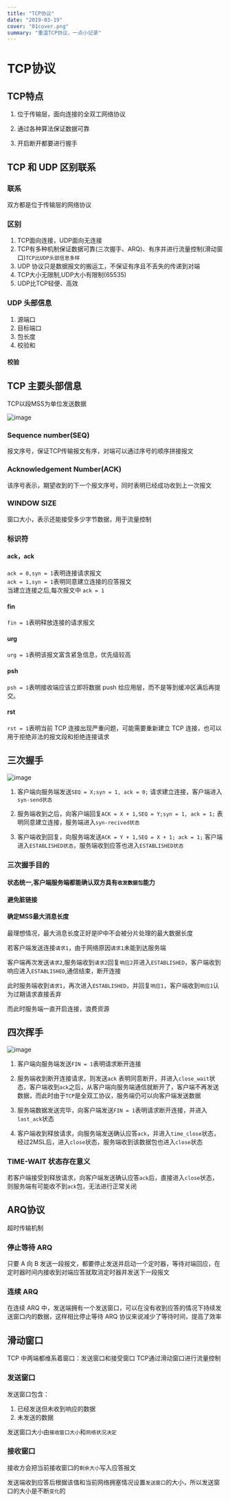 ```yaml
---
title: "TCP协议"
date: "2019-03-19"
cover: "01cover.png"
summary: "重温TCP协议，一点小记录"
---
```


# TCP协议

## TCP特点

1. 位于传输层，面向连接的全双工网络协议

2. 通过各种算法保证数据可靠

3. 开启断开都要进行握手

## TCP 和 UDP  区别联系

### 联系

双方都是位于传输层的网络协议

### 区别

1. TCP面向连接，UDP面向无连接
2. TCP有多种机制保证数据可靠(三次握手、ARQ)、有序并进行流量控制(滑动窗口)`TCP比UDP头部信息多样`
3. UDP 协议只是数据报文的搬运工，不保证有序且不丢失的传递到对端
4. TCP大小无限制,UDP大小有限制(65535)
5. UDP比TCP轻便、高效

### UDP 头部信息

1. 源端口
2. 目标端口
3. 包长度
4. 校验和

#### 校验

## TCP 主要头部信息

TCP以段MSS为单位发送数据

![image](./TCP头部.png)

### Sequence number(SEQ)

报文序号，保证TCP传输报文有序，对端可以通过序号的顺序拼接报文

### Acknowledgement Number(ACK)

该序号表示，期望收到的下一个报文序号，同时表明已经成功收到上一次报文

### WINDOW SIZE

窗口大小，表示还能接受多少字节数据，用于流量控制

### 标识符

#### ack，ack  

`ack = 0,syn = 1`表明连接请求报文  
`ack = 1,syn = 1`表明同意建立连接的应答报文  
当建立连接之后,每次报文中 `ack = 1`

#### fin

`fin = 1`表明释放连接的请求报文

#### urg

`urg = 1`表明该报文富含紧急信息，优先级较高

#### psh  

`psh = 1`表明接收端应该立即将数据 push 给应用层，而不是等到缓冲区满后再提交。

#### rst

`rst = 1`表明当前 TCP 连接出现严重问题，可能需要重新建立 TCP 连接，也可以用于拒绝非法的报文段和拒绝连接请求  

## 三次握手

![image](./TCP三次握手.png)

1. 客户端向服务端发送`SEQ = X;syn = 1, ack = 0;` 请求建立连接，客户端进入`syn-send状态`

2. 服务端收到之后，向客户端回复`ACK = X + 1,SEQ = Y;syn = 1, ack = 1;` 表明同意建立连接，服务端进入`syn-recived状态`

3. 客户端收到回复，向服务端发送`ACK = Y + 1,SEQ = X + 1; ack = 1;` 客户端进入`ESTABLISHED状态`，服务端收到应答也进入`ESTABLISHED状态`

### 三次握手目的

#### 状态统一,客户端服务端都能确认双方具有`收发数据包`能力

#### 避免脏链接  

#### 确定MSS最大消息长度

最理想情况，最大消息长度正好是IP中不会被分片处理的最大数据长度


若客户端发送连接`请求1`，由于网络原因`请求1`未能到达服务端  

客户端再次发送`请求2`,服务端收到`请求2`回复`响应2`并进入`ESTABLISHED`，客户端收到响应进入`ESTABLISHED`,通信结束，断开连接

此时服务端收到`请求1`，再次进入`ESTABLISHED`，并回复`响应1`，客户端收到`响应1`认为过期请求直接丢弃  

而此时服务端一直开启连接，浪费资源

## 四次挥手

![image](./TCP四次挥手.png)

1. 客户端向服务端发送`FIN = 1`表明请求断开连接

2. 服务端收到断开连接请求，则发送`ack` 表明同意断开，并进入`close_wait`状态，客户端收到`ack`之后，从客户端向服务端通信就断开了，客户端不再发送数据，而此时由于`TCP`是全双工协议，服务端仍可以向客户端发送数据

3. 服务端数据发送完毕，向客户端发送`FIN = 1`表明请求断开连接，并进入`last_ack`状态

4. 客户端收到释放请求，向服务端发送确认应答`ack`，并进入`time_close`状态，经过2MSL后，进入`close`状态，服务端收到该数据包也进入`close`状态

### TIME-WAIT 状态存在意义

若客户端接受到释放请求，向客户端发送确认应答`ack`后，直接进入`close`状态，则服务端有可能收不到`ack`包，无法进行正常关闭

## ARQ协议

超时传输机制

### 停止等待 ARQ

只要 A 向 B 发送一段报文，都要停止发送并启动一个定时器，等待对端回应，在定时器时间内接收到对端应答就取消定时器并发送下一段报文  

### 连续 ARQ

在连续 ARQ 中，发送端拥有一个发送窗口，可以在没有收到应答的情况下持续发送窗口内的数据，这样相比停止等待 ARQ 协议来说减少了等待时间，提高了效率  

## 滑动窗口

TCP 中两端都维系着窗口：发送窗口和接受窗口
TCP通过滑动窗口进行流量控制  

### 发送窗口

发送窗口包含：

1. 已经发送但未收到响应的数据
2. 未发送的数据

发送窗口大小由`接收窗口大小`和`网络状况决定`

### 接收窗口

接收方会把当前接收窗口的`剩余大小`写入应答报文

发送端收到应答后根据该值和当前网络拥塞情况设置`发送窗口`的大小，所以发送窗口的大小是不断`变化`的